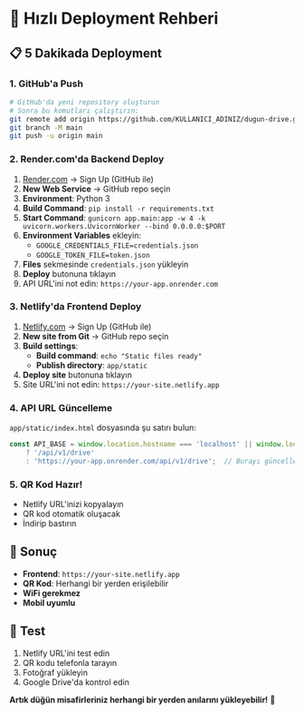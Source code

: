 # 🚀 Hızlı Deployment Rehberi

## 📋 5 Dakikada Deployment

### 1. GitHub'a Push
```bash
# GitHub'da yeni repository oluşturun
# Sonra bu komutları çalıştırın:
git remote add origin https://github.com/KULLANICI_ADINIZ/dugun-drive.git
git branch -M main
git push -u origin main
```

### 2. Render.com'da Backend Deploy
1. [Render.com](https://render.com) → Sign Up (GitHub ile)
2. **New Web Service** → GitHub repo seçin
3. **Environment**: Python 3
4. **Build Command**: `pip install -r requirements.txt`
5. **Start Command**: `gunicorn app.main:app -w 4 -k uvicorn.workers.UvicornWorker --bind 0.0.0.0:$PORT`
6. **Environment Variables** ekleyin:
   - `GOOGLE_CREDENTIALS_FILE=credentials.json`
   - `GOOGLE_TOKEN_FILE=token.json`
7. **Files** sekmesinde `credentials.json` yükleyin
8. **Deploy** butonuna tıklayın
9. API URL'ini not edin: `https://your-app.onrender.com`

### 3. Netlify'da Frontend Deploy
1. [Netlify.com](https://netlify.com) → Sign Up (GitHub ile)
2. **New site from Git** → GitHub repo seçin
3. **Build settings**:
   - **Build command**: `echo "Static files ready"`
   - **Publish directory**: `app/static`
4. **Deploy site** butonuna tıklayın
5. Site URL'ini not edin: `https://your-site.netlify.app`

### 4. API URL Güncelleme
`app/static/index.html` dosyasında şu satırı bulun:
```javascript
const API_BASE = window.location.hostname === 'localhost' || window.location.hostname === '127.0.0.1' 
    ? '/api/v1/drive' 
    : 'https://your-app.onrender.com/api/v1/drive';  // Burayı güncelleyin
```

### 5. QR Kod Hazır!
- Netlify URL'inizi kopyalayın
- QR kod otomatik oluşacak
- İndirip bastırın

## 🎯 Sonuç
- **Frontend**: `https://your-site.netlify.app`
- **QR Kod**: Herhangi bir yerden erişilebilir
- **WiFi gerekmez**
- **Mobil uyumlu**

## 📱 Test
1. Netlify URL'ini test edin
2. QR kodu telefonla tarayın
3. Fotoğraf yükleyin
4. Google Drive'da kontrol edin

**Artık düğün misafirleriniz herhangi bir yerden anılarını yükleyebilir!** 🎉 